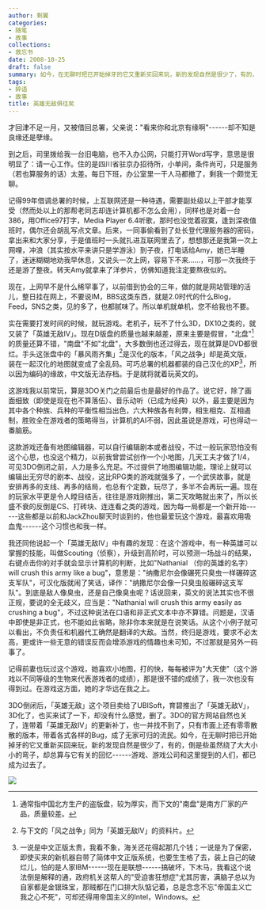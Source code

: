 ```yaml
---
author: 剩翼
categories:
- 随笔
- 故事
collections:
- 救忘书
date: 2008-10-25
draft: false
summary: 如今，在无聊时把已开始掉牙的它又重新买回来玩，新的发现自然是很少了，有的，倒是些虽然绕了大大小小的弯子，却总算与它有关的回忆------游戏、游戏公司和这里提到的人们，都已成为过去了。
tags:
- 碎语
- 故事
title: 英雄无敌俱往矣
---
```


才回津不足一月，又被借回总署，父亲说："看来你和北京有缘啊"------却不知是良缘还是孽缘。

到之后，司里拨给我一台旧电脑，也不入办公网，只能打开Word写字，意思是很明显了：请一心工作。住的是四川省驻京办招待所，小单间，条件尚可，只是服务（若也算服务的话）太差。每日下班，办公室里一干人马都撤了，剩我一个颇觉无聊。

记得99年借调总署的时候，上互联网还是一种待遇，需要副处级以上干部才能享受（然而处以上的那帮老同志却连计算机都不怎么会用），同样也是对着一台386，用Office97打字，Media Player 6.4听歌，那时也没觉着寂寞，逢到深夜值班时，偶尔还会胡乱写点文章。后来，一同事偷看到了处长登代理服务器的密码，拿出来和大家分享，于是值班时一头就扎进互联网里去了，想想那还是我第一次上网哩，冲浪（其实按水平来讲只是学游泳）到子夜，打电话给Amy，她已半睡了，迷迷糊糊地劝我早休息，又说头一次上网，容易下不来......，可那一次我终于还是游了整夜。转天Amy就拿来了洋参片，仿佛知道我注定要熬夜似的。

现在，上网早不是什么稀罕事了，以前借到协会的三年，做的就是网站管理的活儿，整日挂在网上，不要说IM，BBS这类东西，就是2.0时代的什么Blog，Feed，SNS之类，见的多了，也都腻味了。所以单机就单机，您不给我也不要。

实在需要打发时间的时候，就玩游戏。老机子，玩不了什么3D，DX10之类的，就又装了「英雄无敌IV」。现在D版盘的质量也越来越差，原来主要是假冒，"北盘"[^1]的质量还算不错，"南盘"不如"北盘"，大多数倒也还过得去，现在就算是DVD都很烂。手头这张盘中的「暴风雨齐集」[^2]是汉化的版本，「风之战争」却是英文版，装在一起汉化的地图就变成了全乱码。可巧总署的机器都装的自己汉化的XP[^3]，所以因为编码的缘故，中文版无法存档。于是就将就着玩英文的。

这游戏我以前常玩，算是3DO关门之前最后也是最好的作品了。说它好，除了画面细致（即使是现在也不算落伍）、音乐动听（已成为经典）以外，最主要是因为其中各个种族、兵种的平衡性相当出色，六大种族各有利弊，相生相克、互相遏制，胜败全在游戏者的策略得当，计算机的AI不弱，因此虽说是游戏，可也得动一番脑筋。

这款游戏还备有地图编辑器，可以自行编辑剧本或者战役，不过一般玩家恐怕没有这个心思，也没这个精力，以前我曾尝试创作一个小地图，几天工夫才做了1/4，可见3DO倒闭之前，人力是多么充足。不过提供了地图编辑功能，理论上就可以编辑出无穷尽的剧本、战役，这比RPG类的游戏就强多了，一个武侠故事，就是安排再多的支线、再多的结局，也总有个定数，玩尽了，多半不会再玩一遍。现在的玩家水平更是令人瞠目结舌，往往是游戏刚推出，第二天攻略就出来了，所以长盛不衰的反倒是CS、打砖块、连连看之类的游戏，因为每一局都是一个新开始------这些都是以前和JackZhou聊天时谈到的，他也最爱玩这个游戏，最喜欢用吸血鬼------这个习惯也和我一样。

我还同他说起一个「英雄无敌IV」中有趣的发现：在这个游戏中，有一种英雄可以掌握的技能，叫做Scouting（侦察），升级到高阶时，可以预测一场战斗的结果，右键点击你的对手就会显示计算机的判断，比如"Nathanial （你的英雄的名字） will crush this army like a bug"，意思是："纳撒尼尔会像碾死只臭虫一样碾碎这支军队"，可汉化版就闹了笑话，译作："纳撒尼尔会像一只臭虫般碾碎这支军队"。到底是敌人像臭虫，还是自己像臭虫呢？话说回来，英文的说法其实也不很正规，要说的全无歧义，应当是："Nathanial will crush this army easily as crushing a bug"，不过这种说法在口语和非正式文本中亦不算错。问题是，汉语中即使是非正式，也不能如此省略，除非你本来就是在说笑话。从这个小例子就可以看出，不负责任和机器代工确然是翻译的大敌。当然，终归是游戏，要求不必太高，更或许一些无意的错误反而会增添游戏的情趣也未可知，不过那就是另外一码事了。

记得前妻也玩过这个游戏，她喜欢小地图，打的快，每每被评为"大天使"（这个游戏以不同等级的生物来代表游戏者的成绩），那是很不错的成绩了，我一次也没有得到过。在游戏这方面，她的才华远在我之上。

3DO倒闭后，「英雄无敌」这个项目卖给了UBISoft，育碧推出了「英雄无敌V」，3D化了，也买来试了一下，却没有什么感觉，删了。3DO的官方网站自然也关了，连带着「英雄无敌IV」的更新补丁，也一并找不到了，只有市面上还有零零散散的版本，带着各式各样的Bug，成了无家可归的流民。如今，在无聊时把已开始掉牙的它又重新买回来玩，新的发现自然是很少了，有的，倒是些虽然绕了大大小小的弯子，却总算与它有关的回忆------游戏、游戏公司和这里提到的人们，都已成为过去了。

![](/img/HeroIV/hero4_2048x1536.jpg)


[^1]: 通常指中国北方生产的盗版盘，较为厚实，而下文的"南盘"是南方厂家的产品，质量较差。
[^2]: 与下文的「风之战争」同为「英雄无敌IV」的资料片。
[^3]: 一说是中文正版太贵，我看不象，海关还花得起那几个钱；一说是为了保密，即使买来的新机器自带了简体中文正版系统，也要生生格了去，装上自己的破烂儿，怕的是人家IBM------现在是联想------搞破坏，下木马，我看这个说法倒是解释的通，政府机关这帮人的"受迫害狂想症"尤其厉害，满脑子总以为自家都是金银珠宝，那贼都在门口排大队惦记着，总是念念不忘"帝国主义亡我之心不死"，可却还得用帝国主义的Intel，Windows。
